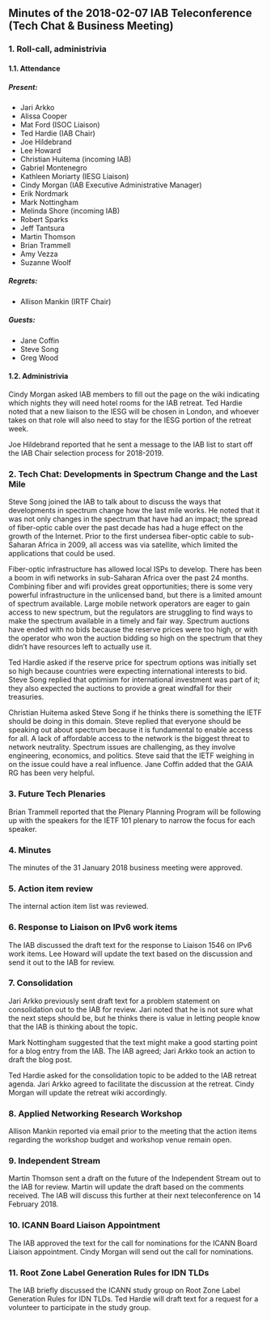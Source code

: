 
Minutes of the 2018-02-07 IAB Teleconference (Tech Chat & Business Meeting)
---------------------------------------------------------------------------


### 1. Roll-call, administrivia


#### 1.1. Attendance


##### Present:


* Jari Arkko
* Alissa Cooper
* Mat Ford (ISOC Liaison)
* Ted Hardie (IAB Chair)
* Joe Hildebrand
* Lee Howard
* Christian Huitema (incoming IAB)
* Gabriel Montenegro
* Kathleen Moriarty (IESG Liaison)
* Cindy Morgan (IAB Executive Administrative Manager)
* Erik Nordmark
* Mark Nottingham
* Melinda Shore (incoming IAB)
* Robert Sparks
* Jeff Tantsura
* Martin Thomson
* Brian Trammell
* Amy Vezza
* Suzanne Woolf


##### Regrets:


* Allison Mankin (IRTF Chair)


##### Guests:


* Jane Coffin
* Steve Song
* Greg Wood


#### 1.2. Administrivia


Cindy Morgan asked IAB members to fill out the page on the wiki indicating which nights they will need hotel rooms for the IAB retreat. Ted Hardie noted that a new liaison to the IESG will be chosen in London, and whoever takes on that role will also need to stay for the IESG portion of the retreat week.


Joe Hildebrand reported that he sent a message to the IAB list to start off the IAB Chair selection process for 2018-2019.


### 2. Tech Chat: Developments in Spectrum Change and the Last Mile


Steve Song joined the IAB to talk about to discuss the ways that developments in spectrum change how the last mile works. He noted that it was not only changes in the spectrum that have had an impact; the spread of fiber-optic cable over the past decade has had a huge effect on the growth of the Internet. Prior to the first undersea fiber-optic cable to sub-Saharan Africa in 2009, all access was via satellite, which limited the applications that could be used.


Fiber-optic infrastructure has allowed local ISPs to develop. There has been a boom in wifi networks in sub-Saharan Africa over the past 24 months. Combining fiber and wifi provides great opportunities; there is some very powerful infrastructure in the unlicensed band, but there is a limited amount of spectrum available. Large mobile network operators are eager to gain access to new spectrum, but the regulators are struggling to find ways to make the spectrum available in a timely and fair way. Spectrum auctions have ended with no bids because the reserve prices were too high, or with the operator who won the auction bidding so high on the spectrum that they didn’t have resources left to actually use it.


Ted Hardie asked if the reserve price for spectrum options was initially set so high because countries were expecting international interests to bid. Steve Song replied that optimism for international investment was part of it; they also expected the auctions to provide a great windfall for their treasuries.


Christian Huitema asked Steve Song if he thinks there is something the IETF should be doing in this domain. Steve replied that everyone should be speaking out about spectrum because it is fundamental to enable access for all. A lack of affordable access to the network is the biggest threat to network neutrality. Spectrum issues are challenging, as they involve engineering, economics, and politics. Steve said that the IETF weighing in on the issue could have a real influence. Jane Coffin added that the GAIA RG has been very helpful.


### 3. Future Tech Plenaries


Brian Trammell reported that the Plenary Planning Program will be following up with the speakers for the IETF 101 plenary to narrow the focus for each speaker.


### 4. Minutes


The minutes of the 31 January 2018 business meeting were approved.


### 5. Action item review


The internal action item list was reviewed.


### 6. Response to Liaison on IPv6 work items


The IAB discussed the draft text for the response to Liaison 1546 on IPv6 work items. Lee Howard will update the text based on the discussion and send it out to the IAB for review.


### 7. Consolidation


Jari Arkko previously sent draft text for a problem statement on consolidation out to the IAB for review. Jari noted that he is not sure what the next steps should be, but he thinks there is value in letting people know that the IAB is thinking about the topic.


Mark Nottingham suggested that the text might make a good starting point for a blog entry from the IAB. The IAB agreed; Jari Arkko took an action to draft the blog post.


Ted Hardie asked for the consolidation topic to be added to the IAB retreat agenda. Jari Arkko agreed to facilitate the discussion at the retreat. Cindy Morgan will update the retreat wiki accordingly.


### 8. Applied Networking Research Workshop


Allison Mankin reported via email prior to the meeting that the action items regarding the workshop budget and workshop venue remain open.


### 9. Independent Stream


Martin Thomson sent a draft on the future of the Independent Stream out to the IAB for review. Martin will update the draft based on the comments received. The IAB will discuss this further at their next teleconference on 14 February 2018.


### 10. ICANN Board Liaison Appointment


The IAB approved the text for the call for nominations for the ICANN Board Liaison appointment. Cindy Morgan will send out the call for nominations.


### 11. Root Zone Label Generation Rules for IDN TLDs


The IAB briefly discussed the ICANN study group on Root Zone Label Generation Rules for IDN TLDs. Ted Hardie will draft text for a request for a volunteer to participate in the study group.


